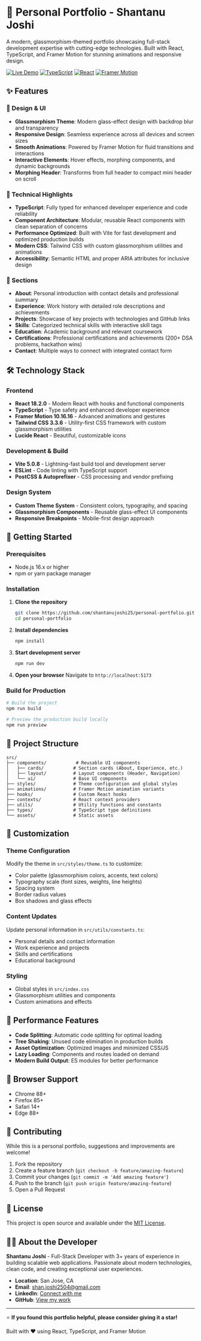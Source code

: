 # 🌟 Personal Portfolio - Shantanu Joshi

A modern, glassmorphism-themed portfolio showcasing full-stack development expertise with cutting-edge technologies. Built with React, TypeScript, and Framer Motion for stunning animations and responsive design.

[![Live Demo](https://img.shields.io/badge/Live%20Demo-Visit%20Site-brightgreen)](https://your-portfolio-url.com)
[![TypeScript](https://img.shields.io/badge/TypeScript-100%25-blue)](https://www.typescriptlang.org/)
[![React](https://img.shields.io/badge/React-18.2.0-blue)](https://reactjs.org/)
[![Framer Motion](https://img.shields.io/badge/Framer%20Motion-10.16.16-purple)](https://www.framer.com/motion/)

## ✨ Features

### 🎨 Design & UI
- **Glassmorphism Theme**: Modern glass-effect design with backdrop blur and transparency
- **Responsive Design**: Seamless experience across all devices and screen sizes
- **Smooth Animations**: Powered by Framer Motion for fluid transitions and interactions
- **Interactive Elements**: Hover effects, morphing components, and dynamic backgrounds
- **Morphing Header**: Transforms from full header to compact mini header on scroll

### 🚀 Technical Highlights
- **TypeScript**: Fully typed for enhanced developer experience and code reliability
- **Component Architecture**: Modular, reusable React components with clean separation of concerns
- **Performance Optimized**: Built with Vite for fast development and optimized production builds
- **Modern CSS**: Tailwind CSS with custom glassmorphism utilities and animations
- **Accessibility**: Semantic HTML and proper ARIA attributes for inclusive design

### 📱 Sections
- **About**: Personal introduction with contact details and professional summary
- **Experience**: Work history with detailed role descriptions and achievements
- **Projects**: Showcase of key projects with technologies and GitHub links
- **Skills**: Categorized technical skills with interactive skill tags
- **Education**: Academic background and relevant coursework
- **Certifications**: Professional certifications and achievements (200+ DSA problems, hackathon wins)
- **Contact**: Multiple ways to connect with integrated contact form

## 🛠️ Technology Stack

### Frontend
- **React 18.2.0** - Modern React with hooks and functional components
- **TypeScript** - Type safety and enhanced developer experience
- **Framer Motion 10.16.16** - Advanced animations and gestures
- **Tailwind CSS 3.3.6** - Utility-first CSS framework with custom glassmorphism utilities
- **Lucide React** - Beautiful, customizable icons

### Development & Build
- **Vite 5.0.8** - Lightning-fast build tool and development server
- **ESLint** - Code linting with TypeScript support
- **PostCSS & Autoprefixer** - CSS processing and vendor prefixing

### Design System
- **Custom Theme System** - Consistent colors, typography, and spacing
- **Glassmorphism Components** - Reusable glass-effect UI components
- **Responsive Breakpoints** - Mobile-first design approach

## 🚀 Getting Started

### Prerequisites
- Node.js 16.x or higher
- npm or yarn package manager

### Installation

1. **Clone the repository**
   ```bash
   git clone https://github.com/shantanujoshi25/personal-portfolio.git
   cd personal-portfolio
   ```

2. **Install dependencies**
   ```bash
   npm install
   ```

3. **Start development server**
   ```bash
   npm run dev
   ```

4. **Open your browser**
   Navigate to `http://localhost:5173`

### Build for Production

```bash
# Build the project
npm run build

# Preview the production build locally
npm run preview
```

## 📁 Project Structure

```
src/
├── components/           # Reusable UI components
│   ├── cards/           # Section cards (About, Experience, etc.)
│   ├── layout/          # Layout components (Header, Navigation)
│   └── ui/              # Base UI components
├── styles/              # Theme configuration and global styles
├── animations/          # Framer Motion animation variants
├── hooks/               # Custom React hooks
├── contexts/            # React context providers
├── utils/               # Utility functions and constants
├── types/               # TypeScript type definitions
└── assets/              # Static assets
```

## 🎨 Customization

### Theme Configuration
Modify the theme in `src/styles/theme.ts` to customize:
- Color palette (glassmorphism colors, accents, text colors)
- Typography scale (font sizes, weights, line heights)
- Spacing system
- Border radius values
- Box shadows and glass effects

### Content Updates
Update personal information in `src/utils/constants.ts`:
- Personal details and contact information
- Work experience and projects
- Skills and certifications
- Educational background

### Styling
- Global styles in `src/index.css`
- Glassmorphism utilities and components
- Custom animations and effects

## 🔧 Performance Features

- **Code Splitting**: Automatic code splitting for optimal loading
- **Tree Shaking**: Unused code elimination in production builds
- **Asset Optimization**: Optimized images and minimized CSS/JS
- **Lazy Loading**: Components and routes loaded on demand
- **Modern Build Output**: ES modules for better performance

## 📱 Browser Support

- Chrome 88+
- Firefox 85+
- Safari 14+
- Edge 88+

## 🤝 Contributing

While this is a personal portfolio, suggestions and improvements are welcome!

1. Fork the repository
2. Create a feature branch (`git checkout -b feature/amazing-feature`)
3. Commit your changes (`git commit -m 'Add amazing feature'`)
4. Push to the branch (`git push origin feature/amazing-feature`)
5. Open a Pull Request

## 📄 License

This project is open source and available under the [MIT License](LICENSE).

## 👨‍💻 About the Developer

**Shantanu Joshi** - Full-Stack Developer with 3+ years of experience in building scalable web applications. Passionate about modern technologies, clean code, and creating exceptional user experiences.

- **Location**: San Jose, CA
- **Email**: shan.joshi2504@gmail.com
- **LinkedIn**: [Connect with me](https://linkedin.com/in/your-profile)
- **GitHub**: [View my work](https://github.com/shantanujoshi25)

---

⭐ **If you found this portfolio helpful, please consider giving it a star!**

Built with ❤️ using React, TypeScript, and Framer Motion